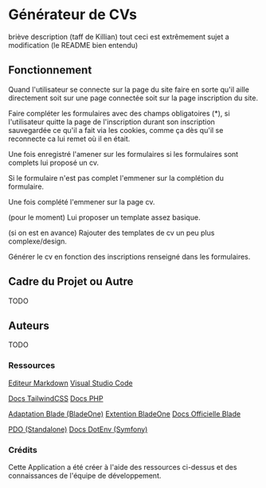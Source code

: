# Générateur de CVs

briève description (taff de Killian)
tout ceci est extrêmement sujet a modification (le README bien entendu)

## Fonctionnement

Quand l'utilisateur se connecte sur la page du site faire en sorte qu'il aille directement soit sur une page connectée soit sur la page inscription du site.

Faire compléter les formulaires avec des champs obligatoires (*), si l'utilisateur quitte la page de l'inscription durant son inscription sauvegardée ce qu'il a fait via les cookies, comme ça dès qu'il se reconnecte ca lui remet où il en était.

Une fois enregistré l'amener sur les formulaires si les formulaires sont complets lui proposé un cv.

Si le formulaire n'est pas complet l'emmener sur la complétion du formulaire.

Une fois complété l'emmener sur la page cv.

(pour le moment) Lui proposer un template assez basique. 

(si on est en avance) Rajouter des templates de cv un peu plus complexe/design.

Générer le cv en fonction des inscriptions renseigné dans les formulaires.

## Cadre du Projet ou Autre

TODO

## Auteurs

TODO

### Ressources

[Editeur Markdown](https://stackedit.io/)
[Visual Studio Code](https://code.visualstudio.com/)

[Docs TailwindCSS](https://tailwindcss.com/docs)
[Docs PHP](https://www.php.net/docs.php)

[Adaptation Blade (BladeOne)](https://github.com/EFTEC/BladeOne)
[Extention BladeOne](https://github.com/EFTEC/bladeonehtml)
[Docs Officielle Blade](https://laravel.com/docs/8.x/blade)

[PDO (Standalone)](https://github.com/EFTEC/PdoOne)
[Docs DotEnv (Symfony)](https://github.com/symfony/dotenv)

### Crédits

Cette Application a été créer à l'aide des ressources ci-dessus et des connaissances de l'équipe de développement.
